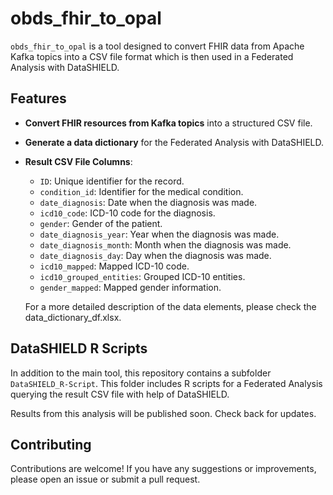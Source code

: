 # obds_fhir_to_opal

`obds_fhir_to_opal` is a tool designed to convert FHIR data from Apache Kafka topics into a CSV file format which is then used in a Federated Analysis with DataSHIELD.

## Features

- **Convert FHIR resources from Kafka topics** into a structured CSV file.
- **Generate a data dictionary** for the Federated Analysis with DataSHIELD.
- **Result CSV File Columns**:
  - `ID`: Unique identifier for the record.
  - `condition_id`: Identifier for the medical condition.
  - `date_diagnosis`: Date when the diagnosis was made.
  - `icd10_code`: ICD-10 code for the diagnosis.
  - `gender`: Gender of the patient.
  - `date_diagnosis_year`: Year when the diagnosis was made.
  - `date_diagnosis_month`: Month when the diagnosis was made.
  - `date_diagnosis_day`: Day when the diagnosis was made.
  - `icd10_mapped`: Mapped ICD-10 code.
  - `icd10_grouped_entities`: Grouped ICD-10 entities.
  - `gender_mapped`: Mapped gender information.

  For a more detailed description of the data elements, please check the data_dictionary_df.xlsx.

## DataSHIELD R Scripts

In addition to the main tool, this repository contains a subfolder `DataSHIELD_R-Script`. This folder includes R scripts for a Federated Analysis querying the result CSV file with help of DataSHIELD.

Results from this analysis will be published soon. Check back for updates.

## Contributing

Contributions are welcome! If you have any suggestions or improvements, please open an issue or submit a pull request.
